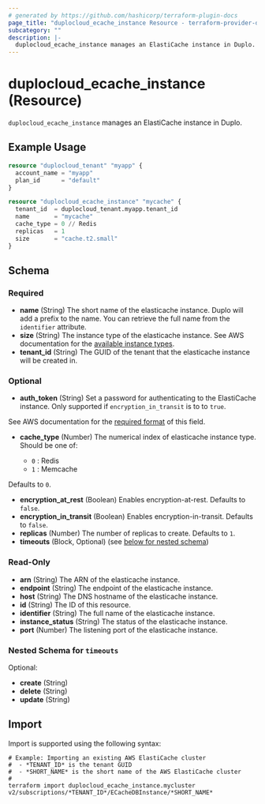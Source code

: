 ```yaml
---
# generated by https://github.com/hashicorp/terraform-plugin-docs
page_title: "duplocloud_ecache_instance Resource - terraform-provider-duplocloud"
subcategory: ""
description: |-
  duplocloud_ecache_instance manages an ElastiCache instance in Duplo.
---
```


# duplocloud_ecache_instance (Resource)

`duplocloud_ecache_instance` manages an ElastiCache instance in Duplo.

## Example Usage

```terraform
resource "duplocloud_tenant" "myapp" {
  account_name = "myapp"
  plan_id      = "default"
}

resource "duplocloud_ecache_instance" "mycache" {
  tenant_id  = duplocloud_tenant.myapp.tenant_id
  name       = "mycache"
  cache_type = 0 // Redis
  replicas   = 1
  size       = "cache.t2.small"
}
```

<!-- schema generated by tfplugindocs -->
## Schema

### Required

- **name** (String) The short name of the elasticache instance.  Duplo will add a prefix to the name.  You can retrieve the full name from the `identifier` attribute.
- **size** (String) The instance type of the elasticache instance.
See AWS documentation for the [available instance types](https://docs.aws.amazon.com/AmazonElastiCache/latest/red-ug/CacheNodes.SupportedTypes.html).
- **tenant_id** (String) The GUID of the tenant that the elasticache instance will be created in.

### Optional

- **auth_token** (String) Set a password for authenticating to the ElastiCache instance.  Only supported if `encryption_in_transit` is to to `true`.

See AWS documentation for the [required format](https://docs.aws.amazon.com/AmazonElastiCache/latest/red-ug/auth.html) of this field.
- **cache_type** (Number) The numerical index of elasticache instance type.
Should be one of:

   - `0` : Redis
   - `1` : Memcache

 Defaults to `0`.
- **encryption_at_rest** (Boolean) Enables encryption-at-rest. Defaults to `false`.
- **encryption_in_transit** (Boolean) Enables encryption-in-transit. Defaults to `false`.
- **replicas** (Number) The number of replicas to create. Defaults to `1`.
- **timeouts** (Block, Optional) (see [below for nested schema](#nestedblock--timeouts))

### Read-Only

- **arn** (String) The ARN of the elasticache instance.
- **endpoint** (String) The endpoint of the elasticache instance.
- **host** (String) The DNS hostname of the elasticache instance.
- **id** (String) The ID of this resource.
- **identifier** (String) The full name of the elasticache instance.
- **instance_status** (String) The status of the elasticache instance.
- **port** (Number) The listening port of the elasticache instance.

<a id="nestedblock--timeouts"></a>
### Nested Schema for `timeouts`

Optional:

- **create** (String)
- **delete** (String)
- **update** (String)

## Import

Import is supported using the following syntax:

```shell
# Example: Importing an existing AWS ElastiCache cluster
#  - *TENANT_ID* is the tenant GUID
#  - *SHORT_NAME* is the short name of the AWS ElastiCache cluster
#
terraform import duplocloud_ecache_instance.mycluster v2/subscriptions/*TENANT_ID*/ECacheDBInstance/*SHORT_NAME*
```
